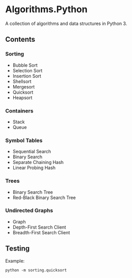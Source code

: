 # Algorithms.Python

A collection of algorithms and data structures in Python 3.

## Contents

### Sorting

* Bubble Sort
* Selection Sort
* Insertion Sort
* Shellsort
* Mergesort
* Quicksort
* Heapsort

### Containers

* Stack
* Queue

### Symbol Tables

* Sequential Search
* Binary Search
* Separate Chaining Hash
* Linear Probing Hash

### Trees

* Binary Search Tree
* Red-Black Binary Search Tree

### Undirected Graphs

* Graph
* Depth-First Search Client
* Breadth-First Search Client

## Testing

Example:

```ssh
python -m sorting.quicksort
```
